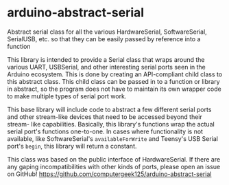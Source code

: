 # arduino-abstract-serial
Abstract serial class for all the various HardwareSerial, SoftwareSerial, SerialUSB, 
etc. so that they can be easily passed by reference into a function

This library is intended to provide a Serial class that wraps around the 
various UART, USBSerial, and other interesting serial ports seen in the 
Arduino ecosystem.  This is done by creating an API-compliant child class to
this abstract class.  This child class can be passed in to a function or 
library in abstract, so the program does not have to maintain its own wrapper
code to make multiple types of serial port work.

This base library will include code to abstract a few different serial ports
and other stream-like devices that need to be accessed beyond their stream-
like capabilities.  Basically, this library's functions wrap the actual
serial port's functions one-to-one.  In cases where functionality is not available,
like SoftwareSerial's `availableForWrite` and Teensy's USB Serial port's `begin`, 
this library will return a constant.

This class was based on the public interface of HardwareSerial.  If there are
any gaping incompatibilities with other kinds of ports, please open an issue 
on GitHub!
<https://github.com/computergeek125/arduino-abstract-serial>
